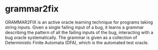 # grammar2fix
GRAMMAR2FIX is an active oracle learning technique for programs taking string inputs. Given a single failing input of a bug, it learns a grammar describing the pattern of all the failing inputs of the bug, interacting with a bug oracle systematically. The grammar is given as a collection of Deterministic Finite Automata (DFA), which is the automated test oracle. 
